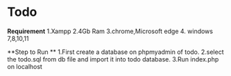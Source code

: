# Todo

**Requirement**
1.Xampp
2.4Gb Ram
3.chrome,Microsoft edge
4. windows 7,8,10,11

**Step to Run **
1.First create a database on phpmyadmin of todo.
2.select the todo.sql from db file and import it into todo database.
3.Run index.php on localhost
